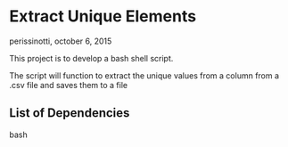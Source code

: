 # Extract Unique Elements
perissinotti, october 6, 2015

This project is to develop a bash shell script.

The script will function to extract the unique values from a column from a .csv file and saves them to a file

## List of Dependencies
bash 
